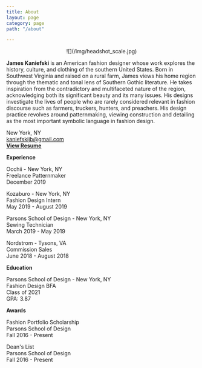 ```yaml
---
title: About
layout: page
category: page
path: "/about"

---
```

<div align="center">
![](/img/headshot_scale.jpg)
<div align="left">

**James Kaniefski** is an American fashion designer whose work explores the history, culture, and clothing of the southern United States. Born in Southwest Virginia and raised on a rural farm, James views his home region through the thematic and tonal lens of Southern Gothic literature. He takes inspiration from the contradictory and multifaceted nature of the region, acknowledging both its significant beauty and its many issues. His designs investigate the lives of people who are rarely considered relevant in fashion discourse such as farmers, truckers, hunters, and preachers. His design practice revolves around patternmaking, viewing construction and detailing as the most important symbolic language in fashion design.

New York, NY  
[kaniefskijb@gmail.com](mailto:kaniefskijb@gmail.com)  
[**View Resume**](https://drive.google.com/file/d/1_Euo7ttYohqvL7KXAxp05if58rStUTlI/view?usp=sharing)

**Experience**

Occhii - New York, NY  
Freelance Patternmaker  
December 2019

Kozaburo - New York, NY  
Fashion Design Intern  
May 2019 - August 2019

Parsons School of Design - New York, NY  
Sewing Technician  
March 2019 - May 2019

Nordstrom - Tysons, VA  
Commission Sales  
June 2018 - August 2018

**Education**

Parsons School of Design - New York, NY  
Fashion Design BFA  
Class of 2021  
GPA: 3.87

**Awards**

Fashion Portfolio Scholarship  
Parsons School of Design  
Fall 2016 - Present

Dean's List  
Parsons School of Design  
Fall 2016 - Present